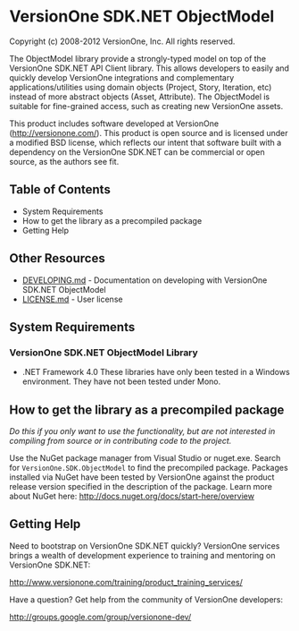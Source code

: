 # VersionOne SDK.NET ObjectModel
Copyright (c) 2008-2012 VersionOne, Inc.
All rights reserved.

The ObjectModel library provide a strongly-typed model on top of the VersionOne SDK.NET API Client library. This allows developers to easily and quickly develop VersionOne integrations and complementary applications/utilities using domain objects (Project, Story, Iteration, etc) instead of more abstract objects (Asset, Attribute). The ObjectModel is suitable for fine-grained access, such as creating new VersionOne assets.

This product includes software developed at VersionOne (http://versionone.com/). This product is open source and is licensed under a modified BSD license, which reflects our intent that software built with a dependency on the  VersionOne SDK.NET can be commercial or open source, as the authors see fit.

## Table of Contents

* System Requirements
* How to get the library as a precompiled package
* Getting Help

## Other Resources

* [DEVELOPING.md](DEVELOPING.md) - Documentation on developing with 
  VersionOne SDK.NET ObjectModel
* [LICENSE.md](LICENSE.md) - User license

## System Requirements

### VersionOne SDK.NET ObjectModel Library
* .NET Framework 4.0
These libraries have only been tested in a Windows environment. They have not been tested under Mono.

## How to get the library as a precompiled package

_Do this if you only want to use the functionality, but are not interested in compiling from source or in contributing code to the project._

Use the NuGet package manager from Visual Studio or nuget.exe. Search for `VersionOne.SDK.ObjectModel` to find the precompiled package. Packages installed via NuGet have been tested by VersionOne against the product release version specified in the description of the package. Learn more about NuGet here: http://docs.nuget.org/docs/start-here/overview

## Getting Help
Need to bootstrap on VersionOne SDK.NET quickly? VersionOne services brings a wealth of development experience to training and mentoring on VersionOne SDK.NET:

http://www.versionone.com/training/product_training_services/

Have a question? Get help from the community of VersionOne developers:

http://groups.google.com/group/versionone-dev/
